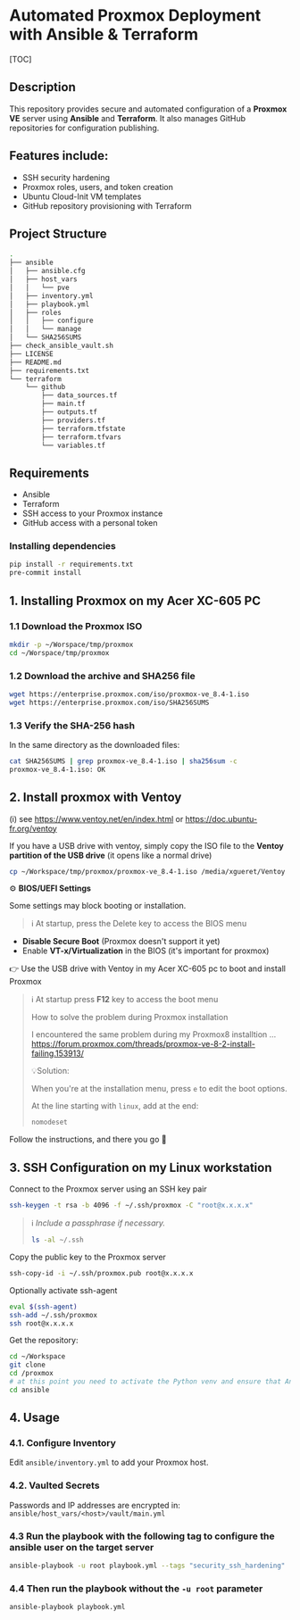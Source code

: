# Automated Proxmox Deployment with Ansible & Terraform

[TOC]

## Description

This repository provides secure and automated configuration of a **Proxmox VE** server using **Ansible** and **Terraform**. It also manages GitHub repositories for configuration publishing.

## Features include:

- SSH security hardening
- Proxmox roles, users, and token creation
- Ubuntu Cloud-Init VM templates
- GitHub repository provisioning with Terraform

## Project Structure

```bash
.
├── ansible
│   ├── ansible.cfg
│   ├── host_vars
│   │   └── pve
│   ├── inventory.yml
│   ├── playbook.yml
│   ├── roles
│   │   ├── configure
│   │   └── manage
│   └── SHA256SUMS
├── check_ansible_vault.sh
├── LICENSE
├── README.md
├── requirements.txt
└── terraform
    └── github
        ├── data_sources.tf
        ├── main.tf
        ├── outputs.tf
        ├── providers.tf
        ├── terraform.tfstate
        ├── terraform.tfvars
        └── variables.tf


```

## Requirements

- Ansible
- Terraform
- SSH access to your Proxmox instance
- GitHub access with a personal token

### Installing dependencies

```bash
pip install -r requirements.txt
pre-commit install
```



## 1. Installing Proxmox on my Acer XC-605 PC

### 1.1 Download the Proxmox ISO

```bash
mkdir -p ~/Worspace/tmp/proxmox
cd ~/Worspace/tmp/proxmox
```

### 1.2 Download the archive and SHA256 file

```bash
wget https://enterprise.proxmox.com/iso/proxmox-ve_8.4-1.iso
wget https://enterprise.proxmox.com/iso/SHA256SUMS
```

### 1.3 Verify the SHA-256 hash

In the same directory as the downloaded files:

```bash
cat SHA256SUMS | grep proxmox-ve_8.4-1.iso | sha256sum -c
proxmox-ve_8.4-1.iso: OK
```

## 2. Install proxmox with Ventoy

(i) see https://www.ventoy.net/en/index.html or https://doc.ubuntu-fr.org/ventoy

If you have a USB drive with ventoy, simply copy the ISO file to the **Ventoy partition of the USB drive** (it opens like a normal drive)

```bash
cp ~/Workspace/tmp/proxmox/proxmox-ve_8.4-1.iso /media/xgueret/Ventoy
```

⚙️ **BIOS/UEFI Settings**

Some settings may block booting or installation.

> :information_source: At startup, press the Delete key to access the BIOS menu

* **Disable Secure Boot** (Proxmox doesn't support it yet)
* Enable **VT-x/Virtualization** in the BIOS (it's important for proxmox)

:point_right: Use the USB drive with Ventoy in my Acer XC-605 pc to boot and install Proxmox

> :information_source: At startup press **F12** key to access the boot menu
>
> How to solve the problem during Proxmox installation
>
> I encountered the same problem during my Proxmox8 installtion ... https://forum.proxmox.com/threads/proxmox-ve-8-2-install-failing.153913/
>
> 💡Solution:
>
> When you're at the installation menu, press `e` to edit the boot options.
>
> At the line starting with `linux`, add at the end:
>
> ```bash
> nomodeset
> ```

Follow the instructions, and there you go 🎉

## 3. SSH Configuration on my Linux workstation

Connect to the Proxmox server using an SSH key pair

```bash
ssh-keygen -t rsa -b 4096 -f ~/.ssh/proxmox -C "root@x.x.x.x"
```

> :information_source: *Include a passphrase if necessary.*
>
> ```bash
> ls -al ~/.ssh
> ```

Copy the public key to the Proxmox server

```bash
ssh-copy-id -i ~/.ssh/proxmox.pub root@x.x.x.x
```

Optionally activate ssh-agent

```bash
eval $(ssh-agent)
ssh-add ~/.ssh/proxmox
ssh root@x.x.x.x
```

Get the repository:

```bash
cd ~/Workspace
git clone 
cd /proxmox
# at this point you need to activate the Python venv and ensure that Ansible is installed
cd ansible
```

## 4. Usage

### 4.1. Configure Inventory

Edit `ansible/inventory.yml` to add your Proxmox host.

### 4.2. Vaulted Secrets

Passwords and IP addresses are encrypted in:
 `ansible/host_vars/<host>/vault/main.yml`

### 4.3 Run the playbook with the following tag to configure the ansible user on the target server

```bash
ansible-playbook -u root playbook.yml --tags "security_ssh_hardening"
```

### 4.4 Then run the playbook without the `-u root` parameter

```bash
ansible-playbook playbook.yml
```

